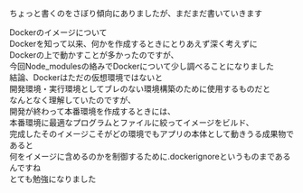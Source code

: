 ちょっと書くのをさぼり傾向にありましたが、まだまだ書いていきます  
  
Dockerのイメージについて  
Dockerを知って以来、何かを作成するときにとりあえず深く考えずに  
Dockerの上で動かすことが多かったのですが、  
今回Node_modulesの絡みでDockerについて少し調べることになりました  
結論、Dockerはただの仮想環境ではないと  
開発環境・実行環境としてブレのない環境構築のために使用するものだと  
なんとなく理解していたのですが、  
開発が終わって本番環境を作成するときには、  
本番環境に最適なプログラムとファイルに絞ってイメージをビルド、  
完成したそのイメージこそがどの環境でもアプリの本体として動きうる成果物であると  
何をイメージに含めるのかを制御するために.dockerignoreというものまであるんですね  
とても勉強になりました